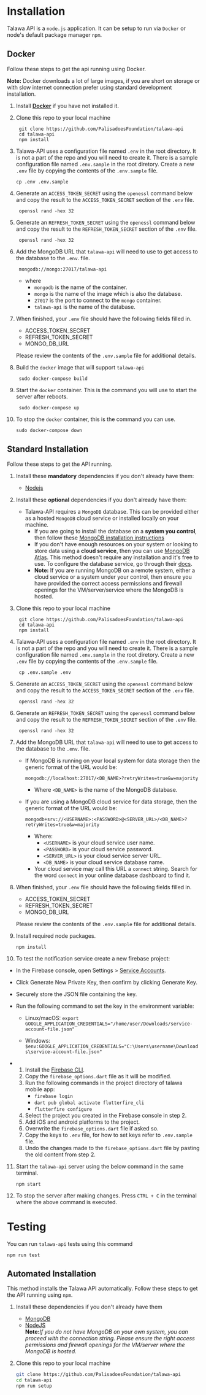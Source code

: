 # Installation

Talawa API is a `node.js` application. It can be setup to run via `Docker` or node's default package manager `npm`.

## Docker

Follow these steps to get the api running using Docker.

**Note:** Docker downloads a lot of large images, if you are short on storage or with slow internet connection prefer using standard development installation.

1. Install <strong>[Docker](https://docs.docker.com/get-docker/)</strong> if you have not installed it.
2. Clone this repo to your local machine

        git clone https://github.com/PalisadoesFoundation/talawa-api
        cd talawa-api
        npm install

3. Talawa-API uses a configuration file named `.env` in the root directory. It is not a part of the repo and you will need to create it. There is a sample configuration file named `.env.sample` in the root diretory. Create a new `.env` file by copying the contents of the `.env.sample` file.

       cp .env .env.sample

4. Generate an `ACCESS_TOKEN_SECRET` using the `openessl` command below and copy the result to the `ACCESS_TOKEN_SECRET` section of the `.env` file.

        openssl rand -hex 32

5. Generate an `REFRESH_TOKEN_SECRET` using the `openessl` command below and copy the result to the `REFRESH_TOKEN_SECRET` section of the `.env` file.

        openssl rand -hex 32

6. Add the MongoDB URL that `talawa-api` will need to use to get access to the database to the `.env`. file.

        mongodb://mongo:27017/talawa-api
      
   - where 
     - `mongodb` is the name of the container.
     - `mongo` is the name of the image which is also the database.
     - `27017` is the port to connect to the `mongo` container.
     - `talawa-api` is the name of the database.
   

7. When finished, your `.env` file should have the following fields filled in.

    - ACCESS_TOKEN_SECRET
    - REFRESH_TOKEN_SECRET
    - MONGO_DB_URL

    Please review the contents of the `.env.sample` file for additional details.

8. Build the `docker` image that will support `talawa-api`

        sudo docker-compose build

9. Start the `docker` container. This is the command you will use to start the server after reboots.

        sudo docker-compose up

10. To stop the `docker` container, this is the command you can use.

        sudo docker-compose down

## Standard Installation

Follow these steps to get the API running.

1. Install these **mandatory** dependencies if you don't already have them:
    - [Nodejs](https://nodejs.org/en/)
    
2. Install these **optional** dependencies if you don't already have them:
    - Talawa-API requires a `MongoDB` database. This can be provided either as a hosted `MongoDB` cloud service or installed locally on your machine.
       * If you are going to install the database on a **system you control**, then follow these [MongoDB installation instructions](https://docs.mongodb.com/manual/administration/install-community/) 
       * If you don't have enough resources on your system or looking to store data using a **cloud service**, then you can use [MongoDB Atlas](https://docs.atlas.mongodb.com/). This method doesn't require any installation and it's free to use. To configure the database service, go through their [docs](https://docs.atlas.mongodb.com/).
       * **Note:** If you are running MongoDB on a remote system, either a cloud service or a system under your control, then ensure you have provided the correct access permissions and firewall openings for the VM/server/service where the MongoDB is hosted.
3. Clone this repo to your local machine

        git clone https://github.com/PalisadoesFoundation/talawa-api
        cd talawa-api
        npm install

4. Talawa-API uses a configuration file named `.env` in the root directory. It is not a part of the repo and you will need to create it. There is a sample configuration file named `.env.sample` in the root diretory. Create a new `.env` file by copying the contents of the `.env.sample` file.

        cp .env.sample .env

5. Generate an `ACCESS_TOKEN_SECRET` using the `openessl` command below and copy the result to the `ACCESS_TOKEN_SECRET` section of the `.env` file.

        openssl rand -hex 32

6. Generate an `REFRESH_TOKEN_SECRET` using the `openessl` command below and copy the result to the `REFRESH_TOKEN_SECRET` section of the `.env` file.

        openssl rand -hex 32

7. Add the MongoDB URL that `talawa-api` will need to use to get access to the database to the `.env`. file.

    - If MongoDB is running on your local system for data storage then the generic format of the URL would be:

        ```
        mongodb://localhost:27017/<DB_NAME>?retryWrites=true&w=majority
        ```
        * Where `<DB_NAME>` is the name of the MongoDB database.

    - If you are using a MongoDB cloud service for data storage, then the generic format of the URL would be:

        ```
        mongodb+srv://<USERNAME>:<PASSWORD>@<SERVER_URL>/<DB_NAME>?retryWrites=true&w=majority
        ```
        
        * Where:
            - `<USERNAME>` is your cloud service user name.
            - `<PASSWORD>` is your cloud service password.
            - `<SERVER_URL>` is your cloud service server URL.
            - `<DB_NAME>` is your cloud service database name.
        * Your cloud service may call this URL a `connect` string. Search for the word `connect` in your online database dashboard to find it.

8. When finished, your `.env` file should have the following fields filled in.

    - ACCESS_TOKEN_SECRET
    - REFRESH_TOKEN_SECRET
    - MONGO_DB_URL

    Please review the contents of the `.env.sample` file for additional details.

9.  Install required node packages.

        npm install
 
10. To test the notification service create a new firebase project:

- In the Firebase console, open Settings > [Service Accounts](https://console.firebase.google.com/project/_/settings/serviceaccounts/adminsdk).

- Click Generate New Private Key, then confirm by clicking Generate Key.

- Securely store the JSON file containing the key.

- Run the following command to set the key in the environment variable:
        
  - Linux/macOS: `export GOOGLE_APPLICATION_CREDENTIALS="/home/user/Downloads/service-account-file.json"`
  
  - Windows: `$env:GOOGLE_APPLICATION_CREDENTIALS="C:\Users\username\Downloads\service-account-file.json"`

-
    1. Install the [Firebase CLI](https://firebase.google.com/docs/cli#install_the_firebase_cli).
    2. Copy the `firebase_options.dart` file as it will be modified.
    3. Run the following commands in the project directory of talawa mobile app:
        - `firebase login`
        - `dart pub global activate flutterfire_cli`
        - `flutterfire configure`
    4. Select the project you created in the Firebase console in step 2.
    5. Add iOS and android platforms to the project.
    6. Overwrite the `firebase_options.dart` file if asked so.
    7. Copy the keys to `.env` file, for how to set keys refer to `.env.sample` file.
    8. Undo the changes made to the `firebase_options.dart` file by pasting the old content from step 2.

11. Start the `talawa-api` server using the below command in the same terminal.

        npm start

11. To stop the server after making changes. Press `CTRL + C` in the terminal where the above command is executed.

# Testing
You can run `talawa-api` tests using this command
```
npm run test
```

## Automated Installation

This method installs the Talawa API automatically. Follow these steps to get the API running using ```npm```.

1. Install these dependencies if you don't already have them
   - [MongoDB](https://docs.mongodb.com/manual/administration/install-community/)
   - [NodeJS](https://nodejs.org/en/)<br>
   <strong>Note:</strong><em>If you do not have MongoDB on your own system, you can proceed with the connection string. Please ensure the right access permissions and firewall openings for the VM/server where the MongoDB is hosted.</em>
2. Clone this repo to your local machine

   ```sh
   git clone https://github.com/PalisadoesFoundation/talawa-api
   cd talawa-api
   npm run setup
   ```

